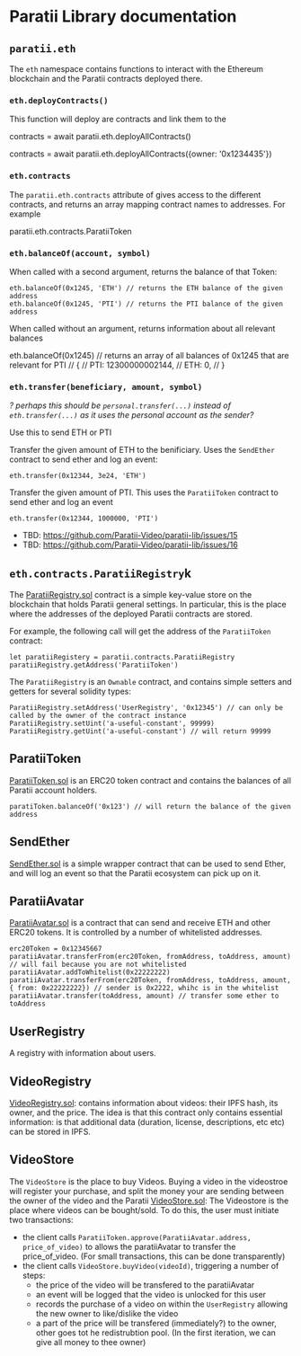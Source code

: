 # Paratii Library documentation

## `paratii.eth`

The `eth` namespace contains functions to interact with the Ethereum blockchain and the Paratii contracts deployed there.



### `eth.deployContracts()`

This function will deploy are contracts and link them to the

  contracts = await paratii.eth.deployAllContracts()

  contracts = await paratii.eth.deployAllContracts({owner: '0x1234435'})

### `eth.contracts`

The `paratii.eth.contracts` attribute of gives access to the different contracts, and returns an array mapping contract names to addresses. For example

  paratii.eth.contracts.ParatiiToken


### `eth.balanceOf(account, symbol)`

When called with a second argument, returns the balance of that Token:

    eth.balanceOf(0x1245, 'ETH') // returns the ETH balance of the given address
    eth.balanceOf(0x1245, 'PTI') // returns the PTI balance of the given address

When called without an argument, returns information about all relevant balances

   eth.balanceOf(0x1245)
   // returns an array of all balances of 0x1245 that are relevant for PTI
   // {
   //    PTI: 12300000002144,
   //    ETH: 0,
   // }


 ### `eth.transfer(beneficiary, amount, symbol)`

_? perhaps this should be `personal.transfer(...)` instead of `eth.transfer(...)` as it uses the personal account as the sender?_


Use this to send ETH or PTI


Transfer the given amount of ETH to the benificiary. Uses the `SendEther` contract to send ether and log an event:

    eth.transfer(0x12344, 3e24, 'ETH')

Transfer the given amount of PTI. This uses the `ParatiiToken` contract to send ether and  log an event

    eth.transfer(0x12344, 1000000, 'PTI')

 * TBD: https://github.com/Paratii-Video/paratii-lib/issues/15
 * TBD: https://github.com/Paratii-Video/paratii-lib/issues/16


##  `eth.contracts.ParatiiRegistry`k

The [ParatiiRegistry.sol](../contracts/paratii/ParatiiRegistry.sol) contract is a simple key-value store on the blockchain that holds Paratii general settings. In particular, this is the place where the addresses of the deployed Paratii contracts are stored.

For example, the following call will get the address of the `ParatiiToken` contract:

    let paratiiRegistery = paratii.contracts.ParatiiRegistry
    paratiiRegistry.getAddress('ParatiiToken')

The `ParatiiRegistry` is an `Ownable` contract, and contains simple setters and getters for several solidity types:

    ParatiiRegistry.setAddress('UserRegistry', '0x12345') // can only be called by the owner of the contract instance
    ParatiiRegistry.setUint('a-useful-constant', 99999)
    ParatiiRegistry.getUint('a-useful-constant') // will return 99999

## ParatiiToken

[ParatiiToken.sol](../contracts/paratii/ParatiiToken.sol) is an ERC20 token contract and contains the balances of all Paratii account holders.

    paratiToken.balanceOf('0x123') // will return the balance of the given address

## SendEther  

[SendEther.sol](../contracts/paratii/SendEther.sol) is a simple wrapper contract that can be used to send Ether, and will log an event so that the Paratii ecosystem can pick up on it.

## ParatiiAvatar

[ParatiiAvatar.sol](../contracts/paratii/ParatiiAvatar.sol) is a contract that can send and receive ETH and other ERC20 tokens. It is controlled by a number of whitelisted addresses.

    erc20Token = 0x12345667
    paratiiAvatar.transferFrom(erc20Token, fromAddress, toAddress, amount) // will fail because you are not whitelisted
    paratiiAvatar.addToWhitelist(0x22222222)
    paratiiAvatar.transferFrom(erc20Token, fromAddress, toAddress, amount, { from: 0x22222222}) // sender is 0x2222, whihc is in the whitelist
    paratiiAvatar.transfer(toAddress, amount) // transfer some ether to toAddress

## UserRegistry

A registry with information about users.

## VideoRegistry

[VideoRegistry.sol](../contracts/paratii/VideoRegistry.sol): contains information about videos: their IPFS hash, its owner, and the price. The idea is that this contract only contains essential information:  is that additional data (duration, license, descriptions, etc etc) can be stored in IPFS.

## VideoStore

The `VideoStore` is the place to buy Videos. Buying a video in the videostroe will register your purchase, and split the money your are sending between the owner of the video and the Paratii
[VideoStore.sol](../contracts/paratii/VideoStore.sol): The Videostore is the place where videos can be bought/sold. To do this, the user must initiate two transactions:

  * the client calls `ParatiiToken.approve(ParatiiAvatar.address, price_of_video)` to allows the paratiiAvatar to transfer the price_of_video. (For small transactions, this can be done transparently)
  * the client calls `VideoStore.buyVideo(videoId)`, triggering a number of steps:
    - the price of the video will be transfered to the paratiiAvatar
    - an event will be logged that the video is unlocked for this user
    - records the purchase of a video on within the `UserRegistry` allowing the new owner to like/dislike the video
    - a part of the price will be transfered (immediately?) to the owner, other goes tot he redistrubtion pool. (In the first iteration, we can give all money to thee owner)
